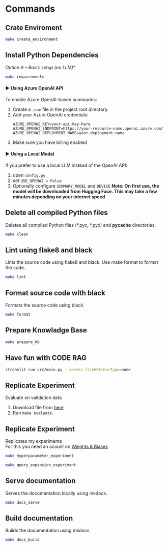 # Commands

## Crate Enviroment

```sh
make create_environment
```

## Install Python Dependencies

*Option A – Basic setup (no LLM)**
```sh
make requirements
```

#### ▶️ Using Azure OpenAI API

To enable Azure OpenAI-based summaries:

1. Create a `.env` file in the project root directory.
2. Add your Azure OpenAI credentials:
   ```env
   AZURE_OPENAI_KEY=your-api-key-here
   AZURE_OPENAI_ENDPOINT=https://your-resource-name.openai.azure.com/
   AZURE_OPENAI_DEPLOYMENT_NAME=your-deployment-name
3. Make sure you have billing enabled

#### ▶️ Using a Local Model
If you prefer to use a local LLM instead of the OpenAI API:
1. open `config.py`
2. set `USE_OPENAI = False`
3. Optionally configure `SUMMARY_MODEL` and `DEVICE`
**Note: On first use, the model will be downloaded from Hugging Face. This may take a few minutes depending on your internet speed**


## Delete all compiled Python files
Deletes all compiled Python files (*.pyc, *.pyo) and __pycache__ directories.
```sh
make clean
```

## Lint using flake8 and black
Lints the source code using flake8 and black. Use make format to format the code.
```sh
make lint
```

## Format source code with black
Formats the source code using black.
```sh
make format
```

## Prepare Knowladge Base

```sh
make prepare_kb
```

## Have fun with CODE RAG
```sh
streamlit run src/main.py --server.fileWatcherType=none
```

## Replicate Experiment
Evaluate on validation data
1. Download file from [here](https://drive.google.com/file/d/1PiiordcQJwgv4MfT1vl-Omn8DeCdlAB3/view)
2. Run `make evaluate`.


## Replicate Experiment
Replicates my experiments   
For this you need an acount on [Weights & Biases](https://wandb.ai/site/)
```sh
make hyperparameter_experiment
```
```sh
make query_expansion_experiment
```

## Serve documentation
Serves the documentation locally using mkdocs.
```sh
make docs_serve
```

## Build documentation
Builds the documentation using mkdocs.
```sh
make docs_build
```

